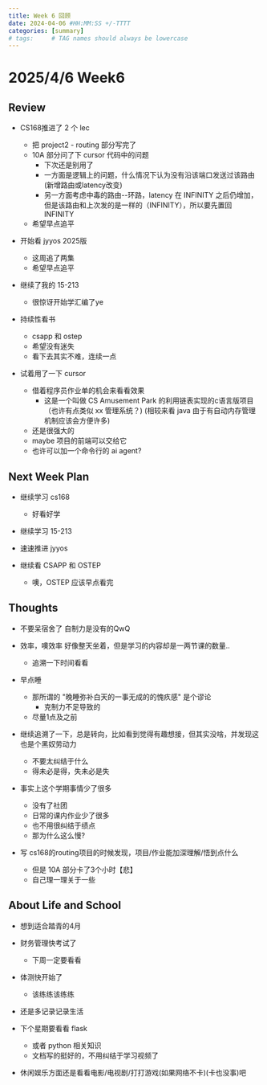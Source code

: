 ```yaml
---
title: Week 6 回顾
date: 2024-04-06 #HH:MM:SS +/-TTTT
categories: [summary]
# tags:     # TAG names should always be lowercase
---
```


# 2025/4/6 Week6

## Review

- CS168推进了 2 个 lec
  - 把 project2 - routing 部分写完了
  - 10A 部分问了下 cursor 代码中的问题
    - 下次还是别用了
    - 一方面是逻辑上的问题，什么情况下认为没有沿该端口发送过该路由(新增路由或latency改变)
    - 另一方面考虑中毒的路由--环路，latency 在 INFINITY 之后仍增加，但是该路由和上次发的是一样的（INFINITY），所以要先置回 INFINITY
  - 希望早点追平

- 开始看 jyyos 2025版
  - 这周追了两集
  - 希望早点追平

- 继续了我的 15-213
  - 很惊讶开始学汇编了ye 

- 持续性看书
  - csapp 和 ostep
  - 希望没有迷失
  - 看下去其实不难，连续一点

- 试着用了一下 cursor
  - 借着程序员作业单的机会来看看效果
    - 这是一个叫做 CS Amusement Park 的利用链表实现的c语言版项目（也许有点类似 xx 管理系统？) (相较来看 java 由于有自动内存管理机制应该会方便许多)
  - 还是很强大的
  - maybe 项目的前端可以交给它
  - 也许可以加一个命令行的 ai agent?


## Next Week Plan

- 继续学习 cs168
  - 好看好学

- 继续学习 15-213

- 速速推进 jyyos

- 继续看 CSAPP 和 OSTEP
  - 噢，OSTEP 应该早点看完

## Thoughts


- 不要呆宿舍了
自制力是没有的QwQ

- 效率，噢效率
  好像整天坐着，但是学习的内容却是一两节课的数量..
  - 追溯一下时间看看

- 早点睡
  - 那所谓的 "晚睡弥补白天的一事无成的的愧疚感" 是个谬论
    - 克制力不足导致的
  - 尽量1点及之前

- 继续追溯了一下，总是转向，比如看到觉得有趣想接，但其实没啥，并发现这也是个黑奴劳动力
  - 不要太纠结于什么
  - 得未必是得，失未必是失

- 事实上这个学期事情少了很多
  - 没有了社团
  - 日常的课内作业少了很多
  - 也不用很纠结于绩点
  - 那为什么这么慢?

- 写 cs168的routing项目的时候发现，项目/作业能加深理解/悟到点什么
  - 但是 10A 部分卡了3个小时【悲】
  - 自己理一理关于一些

## About Life and School

- 想到适合踏青的4月

- 财务管理快考试了
  - 下周一定要看看

- 体测快开始了
  - 该练练该练练

- 还是多记录记录生活

- 下个星期要看看 flask
  - 或者 python 相关知识
  - 文档写的挺好的，不用纠结于学习视频了

- 休闲娱乐方面还是看看电影/电视剧/打打游戏(如果网络不卡)(卡也没事)吧

